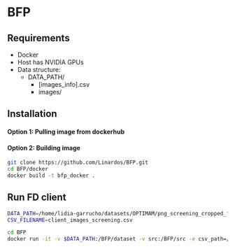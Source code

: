 
# BFP

## Requirements
- Docker
- Host has NVIDIA GPUs
- Data structure:
	- DATA_PATH/
		- [images_info].csv
		- images/

## Installation

#### Option 1: Pulling image from dockerhub

#### Option 2: Building image
```bash
git clone https://github.com/Linardos/BFP.git
cd BFP/docker
docker build -t bfp_docker .
```
 


## Run FD client

```bash
DATA_PATH=/home/lidia-garrucho/datasets/OPTIMAM/png_screening_cropped_fixed
CSV_FILENAME=client_images_screening.csv

cd BFP
docker run -it -v $DATA_PATH:/BFP/dataset -v src:/BFP/src -e csv_path=/BFP/dataset/$CSV_FILENAME -e dataset_path=/BFP/dataset/images -e server=84.88.186.195:8080 bfp_docker
```

